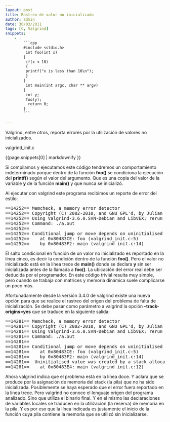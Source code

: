 ```yaml
---
layout: post
title: Rastreo de valor no inicializado
author: admin
date: 30/03/2011
tags: [C, Valgrind]
snippets: 
    - |
        ```cpp
        #include <stdio.h>
         int foo(int x)
        {
         if(x < 10)
         {
         printf("x is less than 10\n");
         }
        }
         int main(int argc, char ** argv)
        {
         int y;
         foo(y);
          return 0;
        }
        ```

---
```

<div class="entry-content">
						<p>Valgrind, entre otros, reporta errores por la utilización de valores no inicializados.</p>
<p>valgrind_init.c</p>
<div><div>{{page.snippets[0] | markdownify }}</div></div>
<p>Si compilamos y ejecutamos este código tendremos un comportamiento indeterminado porque dentro de la función <strong>foo()</strong> se condiciona la ejecución del <strong>printf()</strong> según el valor del argumento. Que es una copia del valor de la variable <strong>y</strong> de la función <strong>main()</strong> y que nunca se inicializó.</p>
<p>Al ejecutar con valgrind este programa recibimos un reporte de error del estilo:</p>
<pre>==14252== Memcheck, a memory error detector
==14252== Copyright (C) 2002-2010, and GNU GPL'd, by Julian Seward et al.
==14252== Using Valgrind-3.6.0.SVN-Debian and LibVEX; rerun with -h for copyright info
==14252== Command: ./a.out
==14252==
==14252== Conditional jump or move depends on uninitialised value(s)
==14252==&nbsp;&nbsp;&nbsp; at 0x80483CE: foo (valgrind_init.c:5)
==14252==&nbsp;&nbsp;&nbsp; by 0x80483F2: main (valgrind_init.c:14)</pre>
<p>El salto condicional en función de un valor no inicializado es reportado en la línea cinco, es decir la condición dentro de la función <strong>foo()</strong>. Pero el valor no inicializado está en la línea trece de <strong>main()</strong> donde se declara <strong>y</strong> sin ser inicializada antes de la llamada a <strong>foo()</strong>. La ubicación del error real debe ser deducida por el programador. En este código trivial resulta muy simple, pero cuando se trabaja con matrices y memoria dinámica suele complicarse un poco más.</p>
<p>Afortunadamente desde la versión 3.4.0 de valgrind existe una nueva opción para que se realice el rastreo del origen del problema de falta de inicialización. Se debe pasar como parámetro a valgrind la opción <strong>–track-origins=yes</strong> que se traduce en la siguiente salida:</p>
<pre>==14281== Memcheck, a memory error detector
==14281== Copyright (C) 2002-2010, and GNU GPL'd, by Julian Seward et al.
==14281== Using Valgrind-3.6.0.SVN-Debian and LibVEX; rerun with -h for copyright info
==14281== Command: ./a.out
==14281==
==14281== Conditional jump or move depends on uninitialised value(s)
==14281==&nbsp;&nbsp;&nbsp; at 0x80483CE: foo (valgrind_init.c:5)
==14281==&nbsp;&nbsp;&nbsp; by 0x80483F2: main (valgrind_init.c:14)
==14281==&nbsp; Uninitialised value was created by a stack allocation
==14281==&nbsp;&nbsp;&nbsp; at 0x80483E4: main (valgrind_init.c:12)</pre>
<p>Ahora valgrind indica que el problema está en la línea doce. Y aclara que se produce por la asignación de memoria del stack (la pila) que no ha sido inicializada. Posiblemente se haya esperado que el error fuera reportado en la línea trece. Pero valgrind no conoce el lenguaje origen del programa analizado. Sino que utiliza el binario final. Y en el mismo las declaraciones de variables locales se traducen en la utilización (la reserva) de memoria en la pila. Y es por eso que la línea indicada es justamente el inicio de la función cuya pila contiene la memoria que se utilizó sin inicializarse.</p>
											</div>
